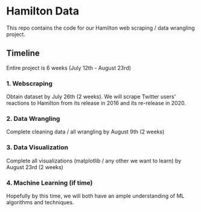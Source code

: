 # Hamilton Data
This repo contains the code for our Hamilton web scraping / data wrangling project.

## Timeline
Entire project is 6 weeks (July 12th - August 23rd)

### 1. Webscraping
Obtain dataset by July 26th (2 weeks). 
We will scrape Twitter users' reactions to Hamilton from its release in 2016 and its re-release in 2020. 
### 2. Data Wrangling
Complete cleaning data / all wrangling by August 9th (2 weeks)
### 3. Data Visualization
Complete all visualizations (matplotlib / any other we want to learn) by August 23rd (2 weeks)
### 4. Machine Learning (if time)
Hopefully by this time, we will both have an ample understanding of ML algorithms and techniques. 
